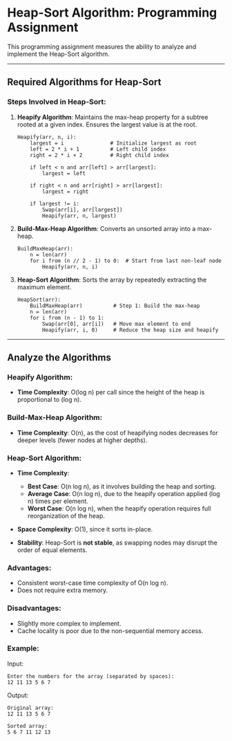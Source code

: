 # Heap-Sort Algorithm: Programming Assignment

This programming assignment measures the ability to analyze and implement the Heap-Sort algorithm.

---

## Required Algorithms for Heap-Sort

### Steps Involved in Heap-Sort:
1. **Heapify Algorithm**:
   Maintains the max-heap property for a subtree rooted at a given index. Ensures the largest value is at the root.

   ```
   Heapify(arr, n, i):
       largest = i               # Initialize largest as root
       left = 2 * i + 1          # Left child index
       right = 2 * i + 2         # Right child index

       if left < n and arr[left] > arr[largest]:
           largest = left

       if right < n and arr[right] > arr[largest]:
           largest = right

       if largest != i:
           Swap(arr[i], arr[largest])
           Heapify(arr, n, largest)
   ```

2. **Build-Max-Heap Algorithm**:
   Converts an unsorted array into a max-heap.

   ```
   BuildMaxHeap(arr):
       n = len(arr)
       for i from (n // 2 - 1) to 0:  # Start from last non-leaf node
           Heapify(arr, n, i)
   ```

3. **Heap-Sort Algorithm**:
   Sorts the array by repeatedly extracting the maximum element.

   ```
   HeapSort(arr):
       BuildMaxHeap(arr)          # Step 1: Build the max-heap
       n = len(arr)
       for i from (n - 1) to 1:
           Swap(arr[0], arr[i])   # Move max element to end
           Heapify(arr, i, 0)     # Reduce the heap size and heapify
   ```

---

## Analyze the Algorithms

### **Heapify Algorithm**:
- **Time Complexity**: O(log n) per call since the height of the heap is proportional to (log n).

### **Build-Max-Heap Algorithm**:
- **Time Complexity**: O(n), as the cost of heapifying nodes decreases for deeper levels (fewer nodes at higher depths).

### **Heap-Sort Algorithm**:
- **Time Complexity**: 
  - **Best Case**: O(n log n), as it involves building the heap and sorting.
  - **Average Case**: O(n log n), due to the heapify operation applied (log n) times per element.
  - **Worst Case**: O(n log n), when the heapify operation requires full reorganization of the heap.

- **Space Complexity**: O(1), since it sorts in-place.
- **Stability**: Heap-Sort is **not stable**, as swapping nodes may disrupt the order of equal elements.

### **Advantages**:
- Consistent worst-case time complexity of O(n log n).
- Does not require extra memory.

### **Disadvantages**:
- Slightly more complex to implement.
- Cache locality is poor due to the non-sequential memory access.

### Example:
Input:
```
Enter the numbers for the array (separated by spaces):
12 11 13 5 6 7
```
Output:
```
Original array:
12 11 13 5 6 7 

Sorted array:
5 6 7 11 12 13
```

